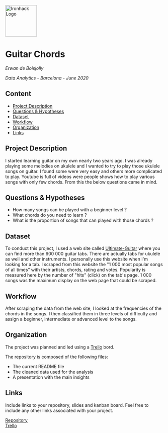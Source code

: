 <img src="https://bit.ly/2VnXWr2" alt="Ironhack Logo" width="100"/>

# Guitar Chords
*Erwan de Boisjolly*

*Data Analytics - Barcelona - June 2020*

## Content
- [Project Description](#project-description)
- [Questions & Hypotheses](#questions-hypotheses)
- [Dataset](#dataset)
- [Workflow](#workflow)
- [Organization](#organization)
- [Links](#links)

## Project Description
I started learning guitar on my own nearly two years ago. I was already playing some melodies on ukulele and I wanted to try to play those ukulele songs on guitar. I found some were very easy and others more complicated to play. Youtube is full of videos were people shows how to play various songs with only few chords. From this the below questions came in mind.

## Questions & Hypotheses
- How many songs can be played with a beginner level ?
- What chords do you need to learn ?
- What is the proportion of songs that can played with those chords ?

## Dataset
To conduct this project, I used a web site called [Ultimate-Guitar](https://www.ultimate-guitar.com) where you can find more than 600 000 guitar tabs. There are actually tabs for ukulele as well and other instruments. I personally use this website when I'm looking for a tab.
I scraped from this website the "1 000 most popular songs of all times" with their artists, chords, rating and votes. Popularity is measured here by the number of "hits" (click) on the tab's page. 1 000 songs was the maximum display on the web page that could be scraped.

## Workflow
After scraping the data from the web site, I looked at the frequencies of the chords in the songs. I then classified them in three levels of difficulty and assign a beginner, intermediate or advanced level to the songs.

## Organization
The project was planned and led using a [Trello](https://trello.com/b/BM3ag3la) bord.

The repository is composed of the following files:

- The current README file
- The cleaned data used for the analysis
- A presentation with the main insights

## Links
Include links to your repository, slides and kanban board. Feel free to include any other links associated with your project.

[Repository](https://github.com/ErwanDB/Project-Week-5-Your-Own-Project.git)  
[Trello](https://trello.com/b/BM3ag3la)
